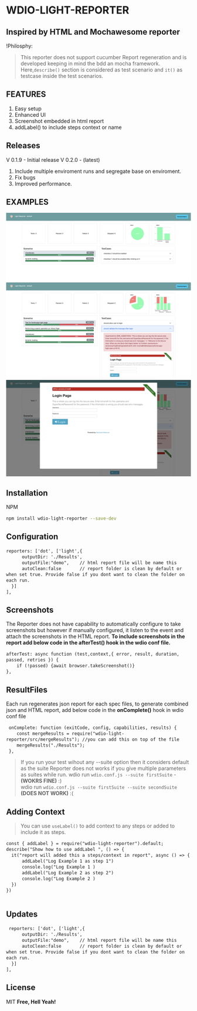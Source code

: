 # WDIO-LIGHT-REPORTER

## Inspired by HTML and Mochawesome reporter

!Philosphy:

> This reporter does not support cucumber Report regeneration and is developed keeping in mind the bdd an mocha framework.
> Here,`describe()` section is considered as test scenario and `it()` as testcase inside the test scenarios.

## FEATURES

1. Easy setup
2. Enhanced UI
3. Screenshot embedded in html report
4. addLabel() to include steps context or name


## Releases
V 0.1.9 - Initial release
V 0.2.0 - (latest)
  1. Include multiple enviroment runs and segregate base on enviroment.
  2. Fix bugs
  3. Improved performance.


## EXAMPLES

![Example](./ReadME/example_1.png)
![Example](./ReadME/example_2.png)
![Example](./ReadME/example_3.png)

## Installation

NPM

```sh
npm install wdio-light-reporter --save-dev
```

## Configuration

```
reporters: ['dot', ['light',{
      outputDir: './Results',
      outputFile:"demo",    // html report file will be name this 
      autoClean:false       // report folder is clean by default or when set true. Provide false if you dont want to clean the folder on each run.
  }]
],
```

## Screenshots

The Reporter does not have capability to automatically configure to take screenshots but however if manually configured, it listen to the event and attach the screenshots in the HTML report.
**To include screenshots in the report add below code in the afterTest() hook in the wdio conf file.**

```
afterTest: async function (test,context,{ error, result, duration, passed, retries }) {
    if (!passed) {await browser.takeScreenshot()}
},
```

## ResultFiles

Each run regenerates json report for each spec files, to generate combined json and HTML report, add below code in the **onComplete()** hook in wdio conf file

```
 onComplete: function (exitCode, config, capabilities, results) {
    const mergeResults = require("wdio-light-reporter/src/mergeResults"); //you can add this on top of the file
    mergeResults("./Results");
 },
```

> If you run your test wihout any --suite option then it considers default as the suite
> Reporter does not works if you give multiple parameters as suites while run.
> wdio run `wdio.conf.js --suite firstSuite` - **(WOKRS FINE)** :)  
>  wdio run `wdio.conf.js --suite firstSuite --suite secondSuite` **(DOES NOT WORK)** :(

## Adding Context

> You can use `useLabel()` to add context to any steps or added to include it as steps.

```
const { addLabel } = require("wdio-light-reporter").default;
describe("Show how to use addLabel ", () => {
  it("report will added this a steps/context in report", async () => {
      addLabel("Log Example 1 as step 1")
      console.log("Log Example 1 )
      addLabel("Log Example 2 as step 2")
      console.log("Log Example 2 )
  })
})


```
## Updates
```
 reporters: ['dot', ['light',{
      outputDir: './Results',
      outputFile:"demo",    // html report file will be name this 
      autoClean:false       // report folder is clean by default or when set true. Provide false if you dont want to clean the folder on each run.
  }]
],
```
## License

MIT
**Free, Hell Yeah!**
